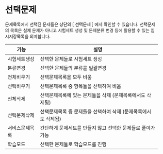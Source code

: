 # 선택문제

문제목록에서 선택된 문제들은 상단의 \[ 선택문제 ] 에서 확인할 수 있습니다. 선택문제의 목록은 실제 문제가 아니고 시험세트 생성 및 문제분류 변경 등에 활용할 수 있는 임시저장목록을 의미합니다.

| 기능      | 설명                                  |
| ------- | ----------------------------------- |
| 시험세트생성  | 선택한 문제들로 시험세트 생성                    |
| 분류변경    | 선택한 문제들의 분류를 일괄변경                   |
| 전체비우기   | 선택문제목록을 모두 비움                       |
| 선택비우기   | 선택문제목록 중 항목들을 선택하여 비움               |
| 전체삭제    | 선택문제목록에 있는 문제들을 삭제 (문제목록에서도 삭제됨)    |
| 선택문제삭제  | 선택문제목록 중 문제들을 선택하여 삭제 (문제목록에서도 삭제됨) |
| 서비스문제목록 | 간단하게 문제세트를 만들지 않고 선택한 문제들로 풀이가 가능   |
| 학습모드    | 선택한 문제들로 학습모드를 진행                   |
